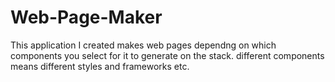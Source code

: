 # Web-Page-Maker
This application I created makes 
web pages dependng on which components you select for it to
generate on the stack. different components means different styles
and frameworks etc.
